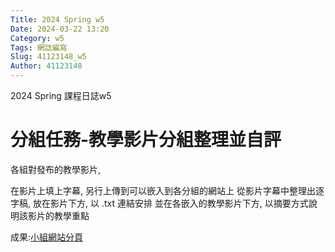 ```yaml
---
Title: 2024 Spring w5
Date: 2024-03-22 13:20
Category: w5
Tags: 網誌編寫
Slug: 41123148_w5
Author: 41123148
---
```


2024 Spring 課程日誌w5

<!-- PELICAN_END_SUMMARY -->

# 分組任務-教學影片分組整理並自評
各組對發布的教學影片, 

在影片上填上字幕, 另行上傳到可以嵌入到各分組的網站上
從影片字幕中整理出逐字稿, 放在影片下方, 以 .txt 連結安排
並在各嵌入的教學影片下方, 以摘要方式說明該影片的教學重點

成果:[小組網站分頁]

[小組網站分頁]:https://mdecd2024.github.io/2a-midag7/content/41123148.html
